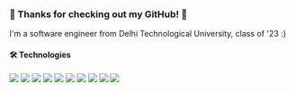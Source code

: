 ### 💖 Thanks for checking out my GitHub! 💖

I'm a software engineer from Delhi Technological University, class of '23 :)

#### 🛠️ Technologies 

![](https://img.shields.io/badge/Code-C++-informational?style=flat&logo=C&logoColor=white&color=orange)
![](https://img.shields.io/badge/Code-Python-informational?style=flat&logo=Python&logoColor=white&color=orange)
![](https://img.shields.io/badge/Code-Typescript-informational?style=flat&logo=TypeScript&logoColor=white&color=orange)
![](https://img.shields.io/badge/Code-Node.js-informational?style=flat&logo=Node.js&logoColor=white&color=orange)
![](https://img.shields.io/badge/Code-Express.js-informational?style=flat&logo=Express&logoColor=white&color=orange)
![](https://img.shields.io/badge/Tools-MongoDB-informational?style=flat&logo=MongoDB&logoColor=white&color=orange)
![](https://img.shields.io/badge/Tools-Passport.js-informational?style=flat&logo=Passport.js&logoColor=white&color=orange)
![](https://img.shields.io/badge/Tools-Tensorflow-informational?style=flat&logo=Tensorflow&logoColor=white&color=orange)
![](https://img.shields.io/badge/Tools-Keras-informational?style=flat&logo=Keras&logoColor=white&color=orange)
![](https://img.shields.io/badge/Tools-OpenCV-informational?style=flat&logo=OpenCV&logoColor=white&color=orange)


